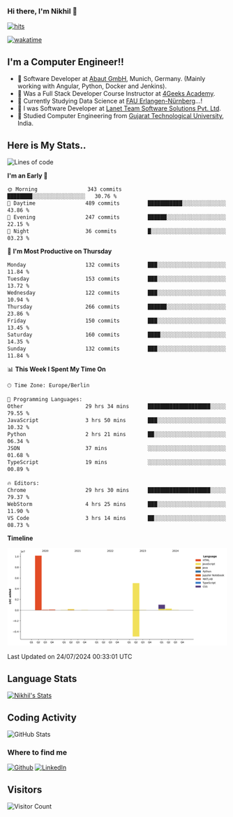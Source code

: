### Hi there, I'm Nikhil 👋

[![hits](https://hits.sh/github.com/silentsoft/hits.svg?color=2311cc)](https://hits.sh/github.com/silentsoft/hits/)

[![wakatime](https://wakatime.com/badge/user/369b6a3a-7953-4ff9-b7c7-be53d0a7ccc6.svg?style=for-the-badge)](https://wakatime.com/@369b6a3a-7953-4ff9-b7c7-be53d0a7ccc6)

## I'm a  Computer Engineer!!

- 🌱 Software Developer at [Abaut GmbH](https://www.abaut.de/), Munich, Germany. (Mainly working with Angular, Python, Docker and Jenkins).
- 🌱 Was a Full Stack Developer Course Instructor at [4Geeks Academy](https://4geeks.com/).
- 🌱 Currently Studying Data Science at [FAU Erlangen-Nürnberg](https://www.fau.de/)...!
- 🌱 I was Software Developer at [Lanet Team Software Solutions Pvt. Ltd](https://lanetteam.com/).
- 🌱 Studied Computer Engineering from [Gujarat Technological University](https://www.gtu.ac.in/), India.

<h2>Here is My Stats..</h2>

<!--START_SECTION:waka-->
![Lines of code](https://img.shields.io/badge/From%20Hello%20World%20I%27ve%20Written-16.9%20million%20lines%20of%20code-blue)

**I'm an Early 🐤** 

```text
🌞 Morning                343 commits         ████████░░░░░░░░░░░░░░░░░   30.76 % 
🌆 Daytime                489 commits         ███████████░░░░░░░░░░░░░░   43.86 % 
🌃 Evening                247 commits         ██████░░░░░░░░░░░░░░░░░░░   22.15 % 
🌙 Night                  36 commits          █░░░░░░░░░░░░░░░░░░░░░░░░   03.23 % 
```
📅 **I'm Most Productive on Thursday** 

```text
Monday                   132 commits         ███░░░░░░░░░░░░░░░░░░░░░░   11.84 % 
Tuesday                  153 commits         ███░░░░░░░░░░░░░░░░░░░░░░   13.72 % 
Wednesday                122 commits         ███░░░░░░░░░░░░░░░░░░░░░░   10.94 % 
Thursday                 266 commits         ██████░░░░░░░░░░░░░░░░░░░   23.86 % 
Friday                   150 commits         ███░░░░░░░░░░░░░░░░░░░░░░   13.45 % 
Saturday                 160 commits         ████░░░░░░░░░░░░░░░░░░░░░   14.35 % 
Sunday                   132 commits         ███░░░░░░░░░░░░░░░░░░░░░░   11.84 % 
```


📊 **This Week I Spent My Time On** 

```text
🕑︎ Time Zone: Europe/Berlin

💬 Programming Languages: 
Other                    29 hrs 34 mins      ████████████████████░░░░░   79.55 % 
JavaScript               3 hrs 50 mins       ███░░░░░░░░░░░░░░░░░░░░░░   10.32 % 
Python                   2 hrs 21 mins       ██░░░░░░░░░░░░░░░░░░░░░░░   06.34 % 
JSON                     37 mins             ░░░░░░░░░░░░░░░░░░░░░░░░░   01.68 % 
TypeScript               19 mins             ░░░░░░░░░░░░░░░░░░░░░░░░░   00.89 % 

🔥 Editors: 
Chrome                   29 hrs 30 mins      ████████████████████░░░░░   79.37 % 
WebStorm                 4 hrs 25 mins       ███░░░░░░░░░░░░░░░░░░░░░░   11.90 % 
VS Code                  3 hrs 14 mins       ██░░░░░░░░░░░░░░░░░░░░░░░   08.73 % 
```

**Timeline**

![Lines of Code chart](https://raw.githubusercontent.com/nikhilmaguwala/nikhilmaguwala/main/assets/bar_graph.png)


 Last Updated on 24/07/2024 00:33:01 UTC
<!--END_SECTION:waka-->

<h2>Language Stats</h2>

[![Nikhil's Stats](https://github-readme-stats.vercel.app/api/wakatime?username=nikhilmaguwala&layout=compact&title=Stats)](https://github.com/nikhilmaguwala)


<h2>Coding Activity</h2>

<p><img src="https://wakatime.com/share/@nikhilmaguwala/7dd532b8-3e5e-4c26-8c46-68cc27712a92.svg" alt="GitHub Stats"></p>

<h3>Where to find me</h3>
<p>
    <a href="https://github.com/nikhilmaguwala" target="_blank"><img alt="Github" src="https://img.shields.io/badge/GitHub-%2312100E.svg?&style=for-the-badge&logo=Github&logoColor=white" /></a>
    <a href="https://www.linkedin.com/in/nikhil-maguwala" target="_blank"><img alt="LinkedIn" src="https://img.shields.io/badge/linkedin-%230077B5.svg?&style=for-the-badge&logo=linkedin&logoColor=white" /></a> 
</p>


<h2>Visitors</h2>

![Visitor Count](https://profile-counter.glitch.me/nikhilmaguwala/count.svg)

[website]: https://nikhilmaguwala.github.io/
[instagram]: https://www.instagram.com/nikhil_maguwala/
[linkedin]: https://www.linkedin.com/in/nikhil-maguwala/


